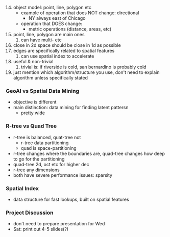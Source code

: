14. object model: point, line, polygon etc
	- example of operation that does NOT change: directional
		- NY always east of Chicago
	- operation that DOES change:
		- metric operations (distance, areas, etc)
1. point, line, polygon are main ones
	1. can have multi- etc
2. close in 2d space should be close in 1d as possible 
3. edges are specifically related to spatial features
	1. can use spatial index to accelerate
4. useful & non-trivial
	1. trivial is: if riverside is cold, san bernardino is probably cold
 29. just mention which algorithm/structure you use, don't need to explain algorithm unless specifically stated

### GeoAI vs Spatial Data Mining
- objective is different
- main distinction: data mining for finding latent pattersn
	- pretty wide

### R-tree vs Quad Tree
- r-tree is balanced, quat-tree not
	- r-tree data partitioning
	- quad is space-partitioning
- r-tree changes where the boundaries are, quad-tree changes how deep to go for the partitioning
- quad-tree 2d, oct etc for higher dec
- r-tree any dimensions
- both have severe performance issues: sparsity

### Spatial Index
- data structure for fast lookups, built on spatial features

### Project Discussion
- don't need to prepare presentation for Wed
- Sat: print out 4-5 slides(?)